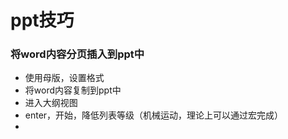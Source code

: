 # ppt技巧
### 将word内容分页插入到ppt中
- 使用母版，设置格式
- 将word内容复制到ppt中
- 进入大纲视图
- enter，开始，降低列表等级（机械运动，理论上可以通过宏完成）
- 